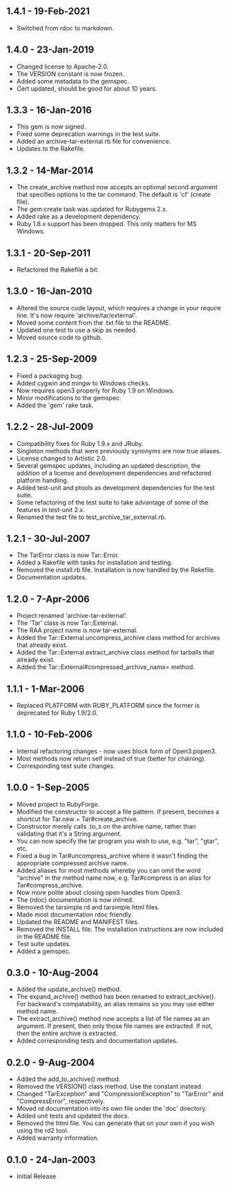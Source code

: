 ## 1.4.1 - 19-Feb-2021
* Switched from rdoc to markdown.

## 1.4.0 - 23-Jan-2019
* Changed license to Apache-2.0.
* The VERSION constant is now frozen.
* Added some metadata to the gemspec.
* Cert updated, should be good for about 10 years.

## 1.3.3 - 16-Jan-2016
* This gem is now signed.
* Fixed some deprecation warnings in the test suite.
* Added an archive-tar-external.rb file for convenience.
* Updates to the Rakefile.

## 1.3.2 - 14-Mar-2014
* The create_archive method now accepts an optional second argument that
  specifies options to the tar command. The default is 'cf' (create file).
* The gem:create task was updated for Rubygems 2.x.
* Added rake as a development dependency.
* Ruby 1.8.x support has been dropped. This only matters for MS Windows.

## 1.3.1 - 20-Sep-2011
* Refactored the Rakefile a bit.

## 1.3.0 - 16-Jan-2010
* Altered the source code layout, which requires a change in your require
  line. It's now require 'archive/tar/external'.
* Moved some content from the .txt file to the README.
* Updated one test to use a skip as needed.
* Moved source code to github.

## 1.2.3 - 25-Sep-2009
* Fixed a packaging bug.
* Added cygwin and mingw to Windows checks.
* Now requires open3 properly for Ruby 1.9 on Windows.
* Minor modifications to the gemspec.
* Added the 'gem' rake task.

## 1.2.2 - 28-Jul-2009
* Compatibility fixes for Ruby 1.9.x and JRuby.
* Singleton methods that were previously synonyms are now true aliases.
* License changed to Artistic 2.0.
* Several gemspec updates, including an updated description, the addition
  of a license and development dependencies and refactored platform handling.
* Added test-unit and ptools as development dependencies for the test suite.
* Some refactoring of the test suite to take advantage of some of the features
  in test-unit 2.x.
* Renamed the test file to test_archive_tar_external.rb.

## 1.2.1 - 30-Jul-2007
* The TarError class is now Tar::Error.
* Added a Rakefile with tasks for installation and testing.
* Removed the install.rb file. Installation is now handled by the Rakefile.
* Documentation updates.

## 1.2.0 - 7-Apr-2006
* Project renamed 'archive-tar-external'.
* The 'Tar' class is now Tar::External.
* The RAA project name is now tar-external.
* Added the Tar::External.uncompress_archive class method for archives
  that already exist.
* Added the Tar::External.extract_archive class method for tarballs
  that already exist.
* Added the Tar::External#compressed_archive_name= method.

## 1.1.1 - 1-Mar-2006
* Replaced PLATFORM with RUBY_PLATFORM since the former is deprecated
  for Ruby 1.9/2.0.

## 1.1.0 - 10-Feb-2006
* Internal refactoring changes - now uses block form of Open3.popen3.
* Most methods now return self instead of true (better for chaining).
* Corresponding test suite changes.

## 1.0.0 - 1-Sep-2005
* Moved project to RubyForge.
* Modified the constructor to accept a file pattern.  If present, becomes
  a shortcut for Tar.new + Tar#create_archive.
* Constructor merely calls .to_s on the archive name, rather than validating
  that it's a String argument.
* You can now specify the tar program you wish to use, e.g. "tar", "gtar", etc.
* Fixed a bug in Tar#uncompress_archive where it wasn't finding the appropriate
  compressed archive name.
* Added aliases for most methods whereby you can omit the word "archive" in
  the method name now, e.g. Tar#compress is an alias for Tar#compress_archive.
* Now more polite about closing open handles from Open3.
* The (rdoc) documentation is now inlined.
* Removed the tarsimple.rd and tarsimple.html files.
* Made most documentation rdoc friendly.
* Updated the README and MANIFEST files.
* Removed the INSTALL file.  The installation instructions are now included
  in the README file.
* Test suite updates.
* Added a gemspec.

## 0.3.0 - 10-Aug-2004
* Added the update_archive() method.
* The expand_archive() method has been renamed to extract_archive().
  For backward's compatability, an alias remains so you may use
  either method name.
* The extract_archive() method now accepts a list of file names as
  an argument.  If present, then only those file names are extracted.
  If not, then the entire archive is extracted.
* Added corresponding tests and documentation updates.

## 0.2.0 - 9-Aug-2004
* Added the add_to_archive() method.
* Removed the VERSION() class method. Use the constant instead.
* Changed "TarException" and "CompressionException" to "TarError" and
  "CompressError", respectively.
* Moved rd documentation into its own file under the 'doc' directory.
* Added unit tests and updated the docs.
* Removed the html file.  You can generate that on your own if you
  wish using the rd2 tool.
* Added warranty information.

## 0.1.0 - 24-Jan-2003
* Initial Release
